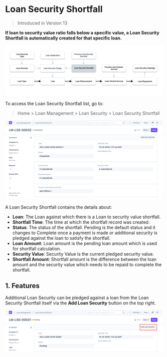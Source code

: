 
# Loan Security Shortfall



> Introduced in Version 13


**If loan to security value ratio falls below a specific value, a Loan Security Shortfall is automatically created for that specific loan.**


![Loan Security Shortfall](/files/loan-security-shortfall-flow.png)


To access the Loan Security Shortfall list, go to:
> Home > Loan Management > Loan Security > Loan Security Shortfall


![Loan Application](/files/loan-security-shortfall.png)


A Loan Security Shortfall contains the details about:


* **Loan**: The Loan against which there is a Loan to security value shortfall.
* **Shortfall Time**: The time at which the shortfall record was created.
* **Status**: The status of the shortfall. Pending is the default status and it changes to Complete once a payment is made or additional security is pledged against the loan to satisfy the shortfall.
* **Loan Amount**: Loan amount is the pending loan amount which is used for shortfall calculation.
* **Security Value**: Security Value is the current pledged security value.
* **Shortfall Amount**: Shortfall amount is the difference between the loan amount and the security value which needs to be repaid to complete the shortfall.


## 1. Features


Additional Loan Security can be pledged against a loan from the Loan Security Shortfall itself via the **Add Loan Security** button on the top right.


![Loan Application](/files/shortfall-security.png)




